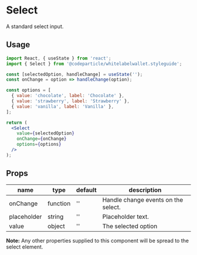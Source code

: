# Select

A standard select input.

## Usage

```jsx
import React, { useState } from 'react';
import { Select } from '@codeparticle/whitelabelwallet.styleguide';

const [selectedOption, handleChange] = useState('');
const onChange = option => handleChange(option);

const options = [
  { value: 'chocolate', label: 'Chocolate' },
  { value: 'strawberry', label: 'Strawberry' },
  { value: 'vanilla', label: 'Vanilla' },
];

return (
  <Select
    value={selectedOption}
    onChange={onChange}
    options={options}
  />
);
```

## Props

| name | type | default | description |
| ---- | ---- | ------- | ----------- |
| onChange | function | '' | Handle change events on the select. |
| placeholder | string | '' | Placeholder text. |
| value | object | '' | The selected option |

**Note:** Any other properties supplied to this component will be spread to the select element.
